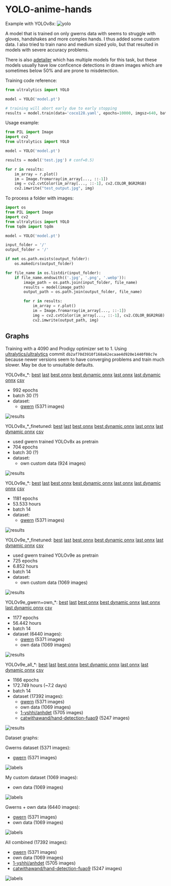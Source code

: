 # YOLO-anime-hands
Example with YOLOv8x:
![yolo](https://github.com/styler00dollar/YOLOv8-anime-hands/assets/51405565/c0c820d2-24d8-4d4a-b452-ad8e20811275)

A model that is trained on only gwerns data with seems to struggle with gloves, handshakes and more complex hands. I thus added some custom data. I also tried to train nano and medium sized yolo, but that resulted in models with severe accuracy problems.

There is also [adetailer](https://huggingface.co/Bingsu/adetailer) which has multiple models for this task, but these models usually have low conficence detections in drawn images which are sometimes below 50% and are prone to misdetection.

Training code reference:
```python
from ultralytics import YOLO

model = YOLO('model.pt')

# training will abort early due to early stopping
results = model.train(data='coco128.yaml', epochs=10000, imgsz=640, batch=20, amp=True)
```

Usage example:
```python
from PIL import Image
import cv2
from ultralytics import YOLO

model = YOLO('model.pt')

results = model('test.jpg') # conf=0.5)

for r in results:
    im_array = r.plot()
    im = Image.fromarray(im_array[..., ::-1])
    img = cv2.cvtColor(im_array[..., ::-1], cv2.COLOR_BGR2RGB)
    cv2.imwrite("test_output.jpg", img) 
```
To process a folder with images:
```python
import os
from PIL import Image
import cv2
from ultralytics import YOLO
from tqdm import tqdm

model = YOLO('model.pt')

input_folder = '/'
output_folder = '/'

if not os.path.exists(output_folder):
    os.makedirs(output_folder)

for file_name in os.listdir(input_folder):
    if file_name.endswith(('.jpg', '.png', '.webp')):
        image_path = os.path.join(input_folder, file_name)
        results = model(image_path)
        output_path = os.path.join(output_folder, file_name)

        for r in results:
            im_array = r.plot()
            im = Image.fromarray(im_array[..., ::-1])
            img = cv2.cvtColor(im_array[..., ::-1], cv2.COLOR_BGR2RGB)
            cv2.imwrite(output_path, img)
```

## Graphs

Training with a 4090 and Prodigy optimizer set to 1. Using [ultralytics/ultralytics](https://github.com/ultralytics/ultralytics) commit `db2af70d3910f168a62ecaae4d920e1440f08c7e` because newer versions seem to have converging problems and train much slower. May be due to unsuitable defaults.

YOLOv8x_*: [best](https://github.com/styler00dollar/YOLO-anime-hands/releases/download/models/YOLOv8x_best.pt) [last](https://github.com/styler00dollar/YOLO-anime-hands/releases/download/models/YOLOv8x_last.pt) [best onnx](https://github.com/styler00dollar/YOLO-anime-hands/releases/download/models/YOLOv8x_best_fp16_op18.onnx) [best dynamic onnx](https://github.com/styler00dollar/YOLO-anime-hands/releases/download/models/YOLOv8x_best_dynamic_op18.onnx) [last onnx](https://github.com/styler00dollar/YOLO-anime-hands/releases/download/models/YOLOv8x_last_fp16_op18.onnx.onnx) [last dynamic onnx](https://github.com/styler00dollar/YOLO-anime-hands/releases/download/models/YOLOv8x_last_dynamic_op18.onnx) [csv](https://github.com/styler00dollar/YOLO-anime-hands/releases/download/models/YOLOv8x_results.csv)
- 992 epochs
- batch 30 (?)
- dataset:
    - [gwern](https://gwern.net/crop#hands-download) (5371 images)
 
![results](https://github.com/styler00dollar/YOLOv8-anime-hands/assets/51405565/ed921cff-5f54-418f-b1f3-83f69e87981d)

YOLOv8x_*_finetuned: [best](https://github.com/styler00dollar/YOLO-anime-hands/releases/download/models/YOLOv8x_best_finetuned.pt) [last](https://github.com/styler00dollar/YOLO-anime-hands/releases/download/models/YOLOv8x_last_finetuned.pt) [best onnx](https://github.com/styler00dollar/YOLO-anime-hands/releases/download/models/YOLOv8x_best_finetuned_fp16_op18.onnx) [best dynamic onnx](https://github.com/styler00dollar/YOLO-anime-hands/releases/download/models/YOLOv8x_best_finetuned_dynamic_op18.onnx) [last onnx](https://github.com/styler00dollar/YOLO-anime-hands/releases/download/models/YOLOv8x_last_finetuned_fp16_op18.onnx.onnx) [last dynamic onnx](https://github.com/styler00dollar/YOLO-anime-hands/releases/download/models/YOLOv8x_last_finetuned_dynamic_op18.onnx) [csv](https://github.com/styler00dollar/YOLO-anime-hands/releases/download/models/YOLOv8x_results_finetuned.csv)
- used gwern trained YOLOv8x as pretrain
- 704 epochs
- batch 30 (?)
- dataset:
    - own custom data (924 images)

![results](https://github.com/styler00dollar/YOLOv8-anime-hands/assets/51405565/e684f351-ded3-460d-93c1-7f89df38049c)

YOLOv9e_*: [best](https://github.com/styler00dollar/YOLO-anime-hands/releases/download/models/YOLOv9e_best.pt) [last](https://github.com/styler00dollar/YOLO-anime-hands/releases/download/models/YOLOv9e_last.pt) [best onnx](https://github.com/styler00dollar/YOLO-anime-hands/releases/download/models/YOLOv9e_best_fp16_op18.onnx) [best dynamic onnx](https://github.com/styler00dollar/YOLO-anime-hands/releases/download/models/YOLOv9e_all_best_dynamic_op18.onnx) [last onnx](https://github.com/styler00dollar/YOLO-anime-hands/releases/download/models/YOLOv9e_last_fp16_op18.onnx) [last dynamic onnx](https://github.com/styler00dollar/YOLO-anime-hands/releases/download/models/YOLOv9e_all_last_dynamic_op18.onnx) [csv](https://github.com/styler00dollar/YOLO-anime-hands/releases/download/models/YOLOv9e_results.csv)
- 1181 epochs
- 53.533 hours
- batch 14
- dataset:
    - [gwern](https://gwern.net/crop#hands-download) (5371 images)

![results](https://github.com/styler00dollar/YOLO-anime-hands/assets/51405565/aaae8564-0d55-49a7-8fbb-fffe5f491b54)

YOLOv9e_*_finetuned: [best](https://github.com/styler00dollar/YOLO-anime-hands/releases/download/models/YOLOv9e_best_finetuned.pt) [last](https://github.com/styler00dollar/YOLO-anime-hands/releases/download/models/YOLOv9e_last_finetuned.pt) [best onnx](https://github.com/styler00dollar/YOLO-anime-hands/releases/download/models/YOLOv9e_best_finetuned_fp16_op18.onnx) [best dynamic onnx](https://github.com/styler00dollar/YOLO-anime-hands/releases/download/models/YOLOv9e_best_finetuned_dynamic_op18.onnx) [last onnx](https://github.com/styler00dollar/YOLO-anime-hands/releases/download/models/YOLOv9e_last_finetuned_fp16_op18.onnx) [last dynamic onnx](https://github.com/styler00dollar/YOLO-anime-hands/releases/download/models/YOLOv9e_last_finetuned_dynamic_op18.onnx) [csv](https://github.com/styler00dollar/YOLO-anime-hands/releases/download/models/YOLOv9e_results_finetuned.csv)
- used gwern trained YOLOv9e as pretrain
- 725 epochs
- 6.852 hours
- batch 14
- dataset:
    - own custom data (1069 images)

![results](https://github.com/styler00dollar/YOLO-anime-hands/assets/51405565/6237c61a-9fb3-4b85-a23a-7d53dc3a38b3)

YOLOv9e_gwern+own_*: [best](https://github.com/styler00dollar/YOLO-anime-hands/releases/download/models/YOLOv9e_gwern+own_best.pt) [last](https://github.com/styler00dollar/YOLO-anime-hands/releases/download/models/YOLOv9e_gwern+own_last.pt) [best onnx](https://github.com/styler00dollar/YOLO-anime-hands/releases/download/models/YOLOv9e_gwern+own_best_fp16_op18.onnx) [best dynamic onnx](https://github.com/styler00dollar/YOLO-anime-hands/releases/download/models/YOLOv9e_gwern+own_best_dynamic_op18.onnx) [last onnx](https://github.com/styler00dollar/YOLO-anime-hands/releases/download/models/YOLOv9e_gwern+own_last_fp16_op18.onnx) [last dynamic onnx](https://github.com/styler00dollar/YOLO-anime-hands/releases/download/models/YOLOv9e_gwern+own_last_dynamic_op18.onnx) [csv](https://github.com/styler00dollar/YOLO-anime-hands/releases/download/models/YOLOv9e_results_gwern+own.csv)
- 1177 epochs
- 56.442 hours
- batch 14
- dataset (6440 images):
    - [gwern](https://gwern.net/crop#hands-download) (5371 images)
    - own data (1069 images)

![results](https://github.com/styler00dollar/YOLO-anime-hands/assets/51405565/28811ad0-3530-44ae-b0a0-a33d77b4a453)

YOLOv9e_all_*: [best](https://github.com/styler00dollar/YOLO-anime-hands/releases/download/models/YOLOv9e_all_best.pt) [last](https://github.com/styler00dollar/YOLO-anime-hands/releases/download/models/YOLOv9e_all_last.pt) [best onnx](https://github.com/styler00dollar/YOLO-anime-hands/releases/download/models/YOLOv9e_all_best_fp16_op18.onnx) [best dynamic onnx](https://github.com/styler00dollar/YOLO-anime-hands/releases/download/models/YOLOv9e_all_best_dynamic_op18.onnx) [last onnx](https://github.com/styler00dollar/YOLO-anime-hands/releases/download/models/YOLOv9e_all_last_fp16_op18.onnx) [last dynamic onnx](https://github.com/styler00dollar/YOLO-anime-hands/releases/download/models/YOLOv9e_all_last_dynamic_op18.onnx) [csv](https://github.com/styler00dollar/YOLO-anime-hands/releases/download/models/results_all.csv)
- 1166 epochs 
- 172.749 hours (~7.2 days)
- batch 14
- dataset (17392 images):
    - [gwern](https://gwern.net/crop#hands-download) (5371 images)
    - own data (1069 images)
    - [1-yshhi/anhdet](https://universe.roboflow.com/1-yshhi/anhdet) (5705 images)
    - [catwithawand/hand-detection-fuao9](https://universe.roboflow.com/catwithawand/hand-detection-fuao9) (5247 images)

![results](https://github.com/styler00dollar/YOLO-anime-hands/assets/51405565/dc83cb22-b43b-4c89-b1ab-1aed0bf39058)

Dataset graphs:

Gwerns dataset (5371 images):

- [gwern](https://gwern.net/crop#hands-download) (5371 images)


![labels](https://github.com/styler00dollar/YOLO-anime-hands/assets/51405565/ebe840c4-698d-4675-85c2-bd05c6573792)

My custom dataset (1069 images):

- own data (1069 images)
  
![labels](https://github.com/styler00dollar/YOLO-anime-hands/assets/51405565/fbf90d84-2cc3-4a6c-bdee-c20cbe4418f4)

Gwerns + own data (6440 images):

- [gwern](https://gwern.net/crop#hands-download) (5371 images)
- own data (1069 images)

![labels](https://github.com/styler00dollar/YOLO-anime-hands/assets/51405565/d83d4342-31a0-41fe-bcb4-f2266affcdc4)

All combined (17392 images):

- [gwern](https://gwern.net/crop#hands-download) (5371 images)
- own data (1069 images)
- [1-yshhi/anhdet](https://universe.roboflow.com/1-yshhi/anhdet) (5705 images)
- [catwithawand/hand-detection-fuao9](https://universe.roboflow.com/catwithawand/hand-detection-fuao9) (5247 images)

![labels](https://github.com/styler00dollar/YOLO-anime-hands/assets/51405565/89dcd317-23f9-4366-be56-73aba9ba3cf9)
